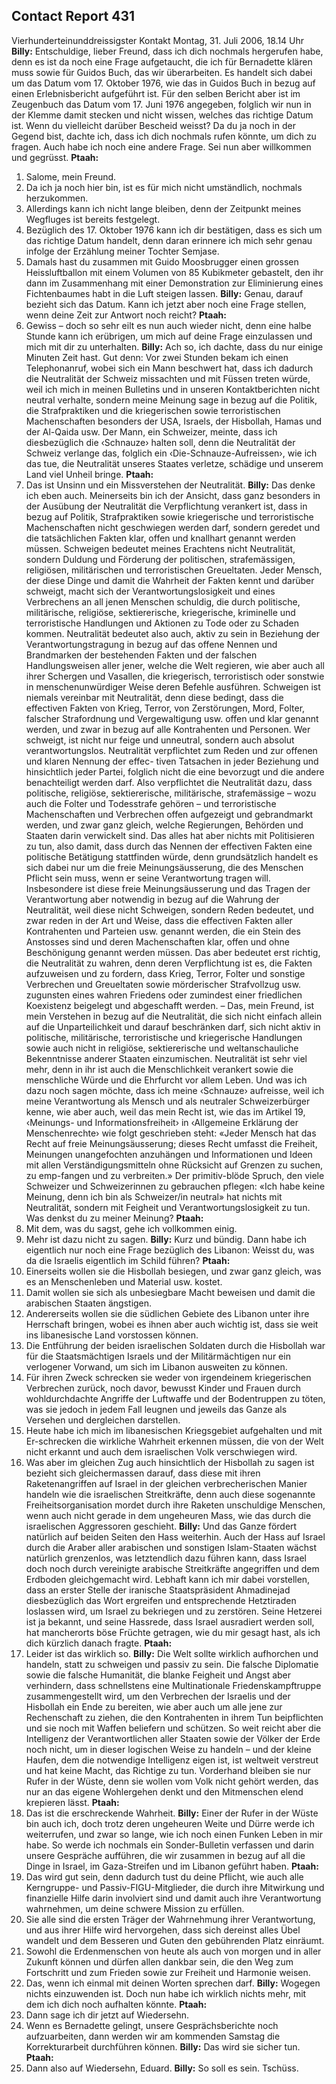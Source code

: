 ## Contact Report 431
Vierhunderteinunddreissigster Kontakt
Montag, 31. Juli 2006, 18.14 Uhr
**Billy:**
Entschuldige, lieber Freund, dass ich dich nochmals hergerufen habe, denn es ist da noch eine Frage aufgetaucht, die ich für Bernadette klären muss sowie für Guidos Buch, das wir überarbeiten. Es handelt sich dabei um das Datum vom 17. Oktober 1976, wie das in Guidos Buch in bezug auf einen Erlebnisbericht aufgeführt ist. Für den selben Bericht aber ist im Zeugenbuch das Datum vom 17. Juni 1976 angegeben, folglich wir nun in der Klemme damit stecken und nicht wissen, welches das richtige Datum ist. Wenn du vielleicht darüber Bescheid weisst? Da du ja noch in der Gegend bist, dachte ich, dass ich dich nochmals rufen könnte, um dich zu fragen. Auch habe ich noch eine andere Frage. Sei nun aber willkommen und gegrüsst.
**Ptaah:**
1. Salome, mein Freund.
2. Da ich ja noch hier bin, ist es für mich nicht umständlich, nochmals herzukommen.
3. Allerdings kann ich nicht lange bleiben, denn der Zeitpunkt meines Wegfluges ist bereits festgelegt.
4. Bezüglich des 17. Oktober 1976 kann ich dir bestätigen, dass es sich um das richtige Datum handelt, denn daran erinnere ich mich sehr genau infolge der Erzählung meiner Tochter Semjase.
5. Damals hast du zusammen mit Guido Moosbrugger einen grossen Heissluftballon mit einem Volumen von 85 Kubikmeter gebastelt, den ihr dann im Zusammenhang mit einer Demonstration zur Eliminierung eines Fichtenbaumes habt in die Luft steigen lassen.
**Billy:**
Genau, darauf bezieht sich das Datum. Kann ich jetzt aber noch eine Frage stellen, wenn deine Zeit zur Antwort noch reicht?
**Ptaah:**
6. Gewiss – doch so sehr eilt es nun auch wieder nicht, denn eine halbe Stunde kann ich erübrigen, um mich auf deine Frage einzulassen und mich mit dir zu unterhalten.
**Billy:**
Ach so, ich dachte, dass du nur einige Minuten Zeit hast. Gut denn: Vor zwei Stunden bekam ich einen Telephonanruf, wobei sich ein Mann beschwert hat, dass ich dadurch die Neutralität der Schweiz missachten und mit Füssen treten würde, weil ich mich in meinen Bulletins und in unseren Kontaktberichten nicht neutral verhalte, sondern meine Meinung sage in bezug auf die Politik, die Strafpraktiken und die kriegerischen sowie terroristischen Machenschaften besonders der USA, Israels, der Hisbollah, Hamas und der Al-Qaida usw. Der Mann, ein Schweizer, meinte, dass ich diesbezüglich die ‹Schnauze› halten soll, denn die Neutralität der Schweiz verlange das, folglich ein ‹Die-Schnauze-Aufreissen›, wie ich das tue, die Neutralität unseres Staates verletze, schädige und unserem Land viel Unheil bringe.
**Ptaah:**
7. Das ist Unsinn und ein Missverstehen der Neutralität.
**Billy:**
Das denke ich eben auch. Meinerseits bin ich der Ansicht, dass ganz besonders in der Ausübung der Neutralität die Verpflichtung verankert ist, dass in bezug auf Politik, Strafpraktiken sowie kriegerische und terroristische Machenschaften nicht geschwiegen werden darf, sondern geredet und die tatsächlichen Fakten klar, offen und knallhart genannt werden müssen. Schweigen bedeutet meines Erachtens nicht Neutralität, sondern Duldung und Förderung der politischen, strafemässigen, religiösen, militärischen und terroristischen Greueltaten. Jeder Mensch, der diese Dinge und damit die Wahrheit der Fakten kennt und darüber schweigt, macht sich der Verantwortungslosigkeit und eines Verbrechens an all jenen Menschen schuldig, die durch politische, militärische, religiöse, sektiererische, kriegerische, kriminelle und terroristische Handlungen und Aktionen zu Tode oder zu Schaden kommen. Neutralität bedeutet also auch, aktiv zu sein in Beziehung der Verantwortungstragung in bezug auf das offene Nennen und Brandmarken der bestehenden Fakten und der falschen Handlungsweisen aller jener, welche die Welt regieren, wie aber auch all ihrer Schergen und Vasallen, die kriegerisch, terroristisch oder sonstwie in menschenunwürdiger Weise deren Befehle ausführen. Schweigen ist niemals vereinbar mit Neutralität, denn diese bedingt, dass die effectiven Fakten von Krieg, Terror, von Zerstörungen, Mord, Folter, falscher Strafordnung und Vergewaltigung usw. offen und klar genannt werden, und zwar in bezug auf alle Kontrahenten und Personen. Wer schweigt, ist nicht nur feige und unneutral, sondern auch absolut verantwortungslos. Neutralität verpflichtet zum Reden und zur offenen und klaren Nennung der effec- tiven Tatsachen in jeder Beziehung und hinsichtlich jeder Partei, folglich nicht die eine bevorzugt und die andere benachteiligt werden darf. Also verpflichtet die Neutralität dazu, dass politische, religiöse, sektiererische, militärische, strafemässige – wozu auch die Folter und Todesstrafe gehören – und terroristische Machenschaften und Verbrechen offen aufgezeigt und gebrandmarkt werden, und zwar ganz gleich, welche Regierungen, Behörden und Staaten darin verwickelt sind. Das alles hat aber nichts mit Politisieren zu tun, also damit, dass durch das Nennen der effectiven Fakten eine politische Betätigung stattfinden würde, denn grundsätzlich handelt es sich dabei nur um die freie Meinungsäusserung, die des Menschen Pflicht sein muss, wenn er seine Verantwortung tragen will. Insbesondere ist diese freie Meinungsäusserung und das Tragen der Verantwortung aber notwendig in bezug auf die Wahrung der Neutralität, weil diese nicht Schweigen, sondern Reden bedeutet, und zwar reden in der Art und Weise, dass die effectiven Fakten aller Kontrahenten und Parteien usw. genannt werden, die ein Stein des Anstosses sind und deren Machenschaften klar, offen und ohne Beschönigung genannt werden müssen. Das aber bedeutet erst richtig, die Neutralität zu wahren, denn deren Verpflichtung ist es, die Fakten aufzuweisen und zu fordern, dass Krieg, Terror, Folter und sonstige Verbrechen und Greueltaten sowie mörderischer Strafvollzug usw. zugunsten eines wahren Friedens oder zumindest einer friedlichen Koexistenz beigelegt und abgeschafft werden. – Das, mein Freund, ist mein Verstehen in bezug auf die Neutralität, die sich nicht einfach allein auf die Unparteilichkeit und darauf beschränken darf, sich nicht aktiv in politische, militärische, terroristische und kriegerische Handlungen sowie auch nicht in religiöse, sektiererische und weltanschauliche Bekenntnisse anderer Staaten einzumischen. Neutralität ist sehr viel mehr, denn in ihr ist auch die Menschlichkeit verankert sowie die menschliche Würde und die Ehrfurcht vor allem Leben. Und was ich dazu noch sagen möchte, dass ich meine ‹Schnauze› aufreisse, weil ich meine Verantwortung als Mensch und als neutraler Schweizerbürger kenne, wie aber auch, weil das mein Recht ist, wie das im Artikel 19, ‹Meinungs- und Informationsfreiheit› in ‹Allgemeine Erklärung der Menschenrechte› wie folgt geschrieben steht:
«Jeder Mensch hat das Recht auf freie Meinungsäusserung; dieses Recht umfasst die Freiheit, Meinungen unangefochten anzuhängen und Informationen und Ideen mit allen Verständigungsmitteln ohne Rücksicht auf Grenzen zu suchen, zu emp-fangen und zu verbreiten.»
Der primitiv-blöde Spruch, den viele Schweizer und Schweizerinnen zu gebrauchen pflegen: «Ich habe keine Meinung, denn ich bin als Schweizer/in neutral» hat nichts mit Neutralität, sondern mit Feigheit und Verantwortungslosigkeit zu tun. Was denkst du zu meiner Meinung?
**Ptaah:**
8. Mit dem, was du sagst, gehe ich vollkommen einig.
9. Mehr ist dazu nicht zu sagen.
**Billy:**
Kurz und bündig. Dann habe ich eigentlich nur noch eine Frage bezüglich des Libanon: Weisst du, was da die Israelis eigentlich im Schild führen?
**Ptaah:**
10. Einerseits wollen sie die Hisbollah besiegen, und zwar ganz gleich, was es an Menschenleben und Material usw. kostet.
11. Damit wollen sie sich als unbesiegbare Macht beweisen und damit die arabischen Staaten ängstigen.
12. Andererseits wollen sie die südlichen Gebiete des Libanon unter ihre Herrschaft bringen, wobei es ihnen aber auch wichtig ist, dass sie weit ins libanesische Land vorstossen können.
13. Die Entführung der beiden israelischen Soldaten durch die Hisbollah war für die Staatsmächtigen Israels und der Militärmächtigen nur ein verlogener Vorwand, um sich im Libanon ausweiten zu können.
14. Für ihren Zweck schrecken sie weder von irgendeinem kriegerischen Verbrechen zurück, noch davor, bewusst Kinder und Frauen durch wohldurchdachte Angriffe der Luftwaffe und der Bodentruppen zu töten, was sie jedoch in jedem Fall leugnen und jeweils das Ganze als Versehen und dergleichen darstellen.
15. Heute habe ich mich im libanesischen Kriegsgebiet aufgehalten und mit Er-schrecken die wirkliche Wahrheit erkennen müssen, die von der Welt nicht erkannt und auch dem israelischen Volk verschwiegen wird.
16. Was aber im gleichen Zug auch hinsichtlich der Hisbollah zu sagen ist bezieht sich gleichermassen darauf, dass diese mit ihren Raketenangriffen auf Israel in der gleichen verbrecherischen Manier handeln wie die israelischen Streitkräfte, denn auch diese sogenannte Freiheitsorganisation mordet durch ihre Raketen unschuldige Menschen, wenn auch nicht gerade in dem ungeheuren Mass, wie das durch die israelischen Aggressoren geschieht.
**Billy:**
Und das Ganze fördert natürlich auf beiden Seiten den Hass weiterhin. Auch der Hass auf Israel durch die Araber aller arabischen und sonstigen Islam-Staaten wächst natürlich grenzenlos, was letztendlich dazu führen kann, dass Israel doch noch durch vereinigte arabische Streitkräfte angegriffen und dem Erdboden gleichgemacht wird. Lebhaft kann ich mir dabei vorstellen, dass an erster Stelle der iranische Staatspräsident Ahmadinejad diesbezüglich das Wort ergreifen und entsprechende Hetztiraden loslassen wird, um Israel zu bekriegen und zu zerstören. Seine Hetzerei ist ja bekannt, und seine Hassrede, dass Israel ausradiert werden soll, hat mancherorts böse Früchte getragen, wie du mir gesagt hast, als ich dich kürzlich danach fragte.
**Ptaah:**
17. Leider ist das wirklich so.
**Billy:**
Die Welt sollte wirklich aufhorchen und handeln, statt zu schweigen und passiv zu sein. Die falsche Diplomatie sowie die falsche Humanität, die blanke Feigheit und Angst aber verhindern, dass schnellstens eine Multinationale Friedenskampftruppe zusammengestellt wird, um den Verbrechen der Israelis und der Hisbollah ein Ende zu bereiten, wie aber auch um alle jene zur Rechenschaft zu ziehen, die den Kontrahenten in ihrem Tun beipflichten und sie noch mit Waffen beliefern und schützen. So weit reicht aber die Intelligenz der Verantwortlichen aller Staaten sowie der Völker der Erde noch nicht, um in dieser logischen Weise zu handeln – und der kleine Haufen, dem die notwendige Intelligenz eigen ist, ist weltweit verstreut und hat keine Macht, das Richtige zu tun. Vorderhand bleiben sie nur Rufer in der Wüste, denn sie wollen vom Volk nicht gehört werden, das nur an das eigene Wohlergehen denkt und den Mitmenschen elend krepieren lässt.
**Ptaah:**
18. Das ist die erschreckende Wahrheit.
**Billy:**
Einer der Rufer in der Wüste bin auch ich, doch trotz deren ungeheuren Weite und Dürre werde ich weiterrufen, und zwar so lange, wie ich noch einen Funken Leben in mir habe. So werde ich nochmals ein Sonder-Bulletin verfassen und darin unsere Gespräche aufführen, die wir zusammen in bezug auf all die Dinge in Israel, im Gaza-Streifen und im Libanon geführt haben.
**Ptaah:**
19. Das wird gut sein, denn dadurch tust du deine Pflicht, wie auch alle Kerngruppe- und Passiv-FIGU-Mitglieder, die durch ihre Mitwirkung und finanzielle Hilfe darin involviert sind und damit auch ihre Verantwortung wahrnehmen, um deine schwere Mission zu erfüllen.
20. Sie alle sind die ersten Träger der Wahrnehmung ihrer Verantwortung, und aus ihrer Hilfe wird hervorgehen, dass sich dereinst alles Übel wandelt und dem Besseren und Guten den gebührenden Platz einräumt.
21. Sowohl die Erdenmenschen von heute als auch von morgen und in aller Zukunft können und dürfen allen dankbar sein, die den Weg zum Fortschritt und zum Frieden sowie zur Freiheit und Harmonie weisen.
22. Das, wenn ich einmal mit deinen Worten sprechen darf.
**Billy:**
Wogegen nichts einzuwenden ist. Doch nun habe ich wirklich nichts mehr, mit dem ich dich noch aufhalten könnte.
**Ptaah:**
23. Dann sage ich dir jetzt auf Wiedersehn.
24. Wenn es Bernadette gelingt, unsere Gesprächsberichte noch aufzuarbeiten, dann werden wir am kommenden Samstag die Korrekturarbeit durchführen können.
**Billy:**
Das wird sie sicher tun.
**Ptaah:**
25. Dann also auf Wiedersehn, Eduard.
**Billy:**
So soll es sein. Tschüss.